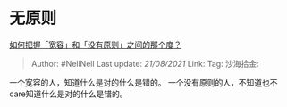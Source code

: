 # 无原则
[如何把握「宽容」和「没有原则」之间的那个度？](https://www.zhihu.com/question/19666646/answer/12792783)

> Author: #NellNell
> Last update: *21/08/2021*
> Link:
> Tag:
> 沙海拾金:

一个宽容的人，知道什么是对的什么是错的。
一个没有原则的人，不知道也不care知道什么是对的什么是错的。
